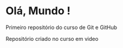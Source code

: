 # Olá, Mundo !
 Primeiro repositório do curso de Git e GitHub

 Repositório criado no curso em video
